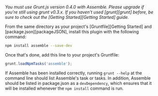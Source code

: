 _You must use Grunt.js version 0.4.0 with Assemble. Please upgrade if you're still using grunt v0.3.x. If you haven't used [grunt][grunt] before, be sure to check out the [Getting Started][Getting Started] guide._

 From the same directory as your project's [Gruntfile][Getting Started] and [package.json][packageJSON], install this plugin with the following command:

``` bash
npm install assemble --save-dev
```

Once that's done, add this line to your project's Gruntfile:

``` js
grunt.loadNpmTasks('assemble');
```

If Assemble has been installed correctly, running `grunt --help` at the command line should list Assemble's task or tasks. In addition, Assemble should be listed in package.json as a `devDependency`, which ensures that it will be installed whenever the `npm install` command is run.
